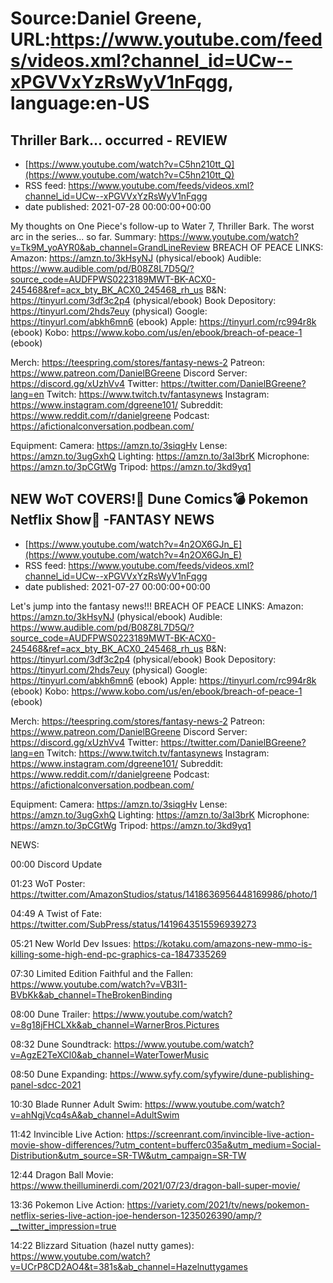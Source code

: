 # Source:Daniel Greene, URL:https://www.youtube.com/feeds/videos.xml?channel_id=UCw--xPGVVxYzRsWyV1nFqgg, language:en-US

## Thriller Bark... occurred - REVIEW
 - [https://www.youtube.com/watch?v=C5hn210tt_Q](https://www.youtube.com/watch?v=C5hn210tt_Q)
 - RSS feed: https://www.youtube.com/feeds/videos.xml?channel_id=UCw--xPGVVxYzRsWyV1nFqgg
 - date published: 2021-07-28 00:00:00+00:00

My thoughts on One Piece's follow-up to Water 7, Thriller Bark. The worst arc in the series... so far. 
Summary: https://www.youtube.com/watch?v=Tk9M_yoAYR0&ab_channel=GrandLineReview 
BREACH OF PEACE LINKS: 
Amazon: https://amzn.to/3kHsyNJ (physical/ebook)
Audible: https://www.audible.com/pd/B08Z8L7D5Q/?source_code=AUDFPWS0223189MWT-BK-ACX0-245468&ref=acx_bty_BK_ACX0_245468_rh_us
B&N: https://tinyurl.com/3df3c2p4 (physical/ebook)
Book Depository: https://tinyurl.com/2hds7euy (physical)
Google: https://tinyurl.com/abkh6mn6 (ebook)
Apple: https://tinyurl.com/rc994r8k (ebook)
Kobo: https://www.kobo.com/us/en/ebook/breach-of-peace-1 (ebook)

Merch: https://teespring.com/stores/fantasy-news-2
Patreon: https://www.patreon.com/DanielBGreene
Discord Server: https://discord.gg/xUzhVv4
Twitter: https://twitter.com/DanielBGreene?lang=en
Twitch: https://www.twitch.tv/fantasynews
Instagram: https://www.instagram.com/dgreene101/
Subreddit: https://www.reddit.com/r/danielgreene 
Podcast: https://afictionalconversation.podbean.com/

Equipment: 
Camera: https://amzn.to/3siqgHv 
Lense: https://amzn.to/3ugGxhQ 
Lighting: https://amzn.to/3aI3brK 
Microphone: https://amzn.to/3pCGtWg 
Tripod: https://amzn.to/3kd9yq1

## NEW WoT COVERS!📘 Dune Comics💣 Pokemon Netflix Show🐙 -FANTASY NEWS
 - [https://www.youtube.com/watch?v=4n2OX6GJn_E](https://www.youtube.com/watch?v=4n2OX6GJn_E)
 - RSS feed: https://www.youtube.com/feeds/videos.xml?channel_id=UCw--xPGVVxYzRsWyV1nFqgg
 - date published: 2021-07-27 00:00:00+00:00

Let's jump into the fantasy news!!! 
BREACH OF PEACE LINKS: 
Amazon: https://amzn.to/3kHsyNJ (physical/ebook)
Audible: https://www.audible.com/pd/B08Z8L7D5Q/?source_code=AUDFPWS0223189MWT-BK-ACX0-245468&ref=acx_bty_BK_ACX0_245468_rh_us
B&N: https://tinyurl.com/3df3c2p4 (physical/ebook)
Book Depository: https://tinyurl.com/2hds7euy (physical)
Google: https://tinyurl.com/abkh6mn6 (ebook)
Apple: https://tinyurl.com/rc994r8k (ebook)
Kobo: https://www.kobo.com/us/en/ebook/breach-of-peace-1 (ebook)

Merch: https://teespring.com/stores/fantasy-news-2
Patreon: https://www.patreon.com/DanielBGreene
Discord Server: https://discord.gg/xUzhVv4
Twitter: https://twitter.com/DanielBGreene?lang=en
Twitch: https://www.twitch.tv/fantasynews
Instagram: https://www.instagram.com/dgreene101/
Subreddit: https://www.reddit.com/r/danielgreene 
Podcast: https://afictionalconversation.podbean.com/

Equipment: 
Camera: https://amzn.to/3siqgHv 
Lense: https://amzn.to/3ugGxhQ 
Lighting: https://amzn.to/3aI3brK 
Microphone: https://amzn.to/3pCGtWg 
Tripod: https://amzn.to/3kd9yq1 

NEWS: 

00:00 Discord Update 

01:23 WoT Poster: https://twitter.com/AmazonStudios/status/1418636956448169986/photo/1  

04:49 A Twist of Fate: https://twitter.com/SubPress/status/1419643515596939273 

05:21 New World Dev Issues: https://kotaku.com/amazons-new-mmo-is-killing-some-high-end-pc-graphics-ca-1847335269 

07:30 Limited Edition Faithful and the Fallen: https://www.youtube.com/watch?v=VB3I1-BVbKk&ab_channel=TheBrokenBinding

08:00 Dune Trailer: https://www.youtube.com/watch?v=8g18jFHCLXk&ab_channel=WarnerBros.Pictures 

08:32 Dune Soundtrack: https://www.youtube.com/watch?v=AgzE2TeXCl0&ab_channel=WaterTowerMusic 

08:50 Dune Expanding: https://www.syfy.com/syfywire/dune-publishing-panel-sdcc-2021 

10:30 Blade Runner Adult Swim: https://www.youtube.com/watch?v=ahNgjVcq4sA&ab_channel=AdultSwim 

11:42 Invincible Live Action: https://screenrant.com/invincible-live-action-movie-show-differences/?utm_content=bufferc035a&utm_medium=Social-Distribution&utm_source=SR-TW&utm_campaign=SR-TW

12:44 Dragon Ball Movie: https://www.theilluminerdi.com/2021/07/23/dragon-ball-super-movie/ 

13:36 Pokemon Live Action: https://variety.com/2021/tv/news/pokemon-netflix-series-live-action-joe-henderson-1235026390/amp/?__twitter_impression=true 

14:22 Blizzard Situation (hazel nutty games): https://www.youtube.com/watch?v=UCrP8CD2AO4&t=381s&ab_channel=Hazelnuttygames

